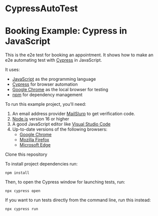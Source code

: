 # CypressAutoTest

# Booking Example: Cypress in JavaScript

This is the e2e test for booking an appointment.
It shows how to make an e2e automating test with [Cypress](https://www.cypress.io/) in JavaScript.

It uses:

* [JavaScript](https://www.javascript.com/) as the programming language
* [Cypress](https://www.cypress.io/) for browser automation
* [Google Chrome](https://www.google.com/chrome/downloads/) as the local browser for testing
* [npm](https://www.npmjs.com/) for dependency management

To run this example project, you'll need:

1. An email address provider [MailSlurp](https://www.mailslurp.com/) to get verification code. 
2. [Node.js](https://nodejs.org/en/download/) version 16 or higher
3. A good JavaScript editor like [Visual Studio Code](https://code.visualstudio.com/docs/languages/javascript)
4. Up-to-date versions of the following browsers:
   * [Google Chrome](https://www.google.com/chrome/)
   * [Mozilla Firefox](https://www.mozilla.org/en-US/firefox/new/)
   * [Microsoft Edge](https://www.microsoft.com/en-us/edge)

Clone this repository

To install project dependencies run:

```
npm install
```

Then, to open the Cypress window for launching tests, run:

```
npx cypress open
```

If you want to run tests directly from the command line, run this instead:

```
npx cypress run
```

